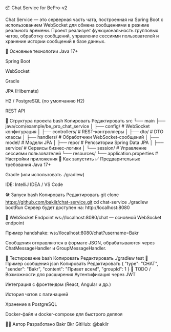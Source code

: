📦 Chat Service for BePro-v2 

Chat Service — это серверная часть чата, построенная на Spring Boot с использованием WebSocket для обмена сообщениями в режиме реального времени. Проект реализует функциональность групповых чатов, обработку сообщений, управление сессиями пользователей и хранение истории сообщений в базе данных.

🚀 Основные технологии
Java 17+

Spring Boot

WebSocket

Gradle

JPA (Hibernate)

H2 / PostgreSQL (по умолчанию H2)

REST API

🧩 Структура проекта
bash
Копировать
Редактировать
src
└── main
    ├── java/com/example/be_pro_chat_service
    │   ├── config/                 # WebSocket конфигурация
    │   ├── controllers/            # REST-контроллеры
    │   ├── dto/                    # DTO классы
    │   ├── handlers/               # Обработчики WebSocket-сообщений
    │   ├── model/                  # Модели JPA
    │   ├── repo/                   # Репозитории Spring Data JPA
    │   ├── service/                # Сервисы бизнес-логики
    │   └── session/                # Управление сессиями пользователей
    └── resources/
        └── application.properties  # Настройки приложения
🔧 Как запустить
✅ Предварительные требования
Java 17+

Gradle (или использовать ./gradlew)

IDE: IntelliJ IDEA / VS Code

🛠 Запуск
bash
Копировать
Редактировать
git clone https://github.com/bakiir/chat-service.git
cd chat-service
./gradlew bootRun
Сервер будет доступен на: http://localhost:8080

📡 WebSocket Endpoint
ws://localhost:8080/chat — основной WebSocket endpoint

Пример handshake: ws://localhost:8080/chat?username=Bakr

Сообщения отправляются в формате JSON, обрабатываются через ChatMessageHandler и GroupMessageHandler.

🧪 Тестирование
bash
Копировать
Редактировать
./gradlew test
💾 Пример сообщения
json
Копировать
Редактировать
{
  "type": "CHAT",
  "sender": "Bakr",
  "content": "Привет всем!",
  "groupId": 1
}
📂 TODO / Возможности для расширения
Аутентификация через JWT

Интеграция с фронтендом (React, Angular и др.)

История чатов с пагинацией

Хранение в PostgreSQL

Docker-файл и docker-compose для быстрого деплоя

🧑‍💻 Автор
Разработано Bakr Bkr
GitHub: @bakiir

